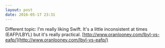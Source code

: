 ```yaml
---
layout: post
date: 2016-05-17 23:31
---
```

Different topic: I'm really liking Swift. It's a little inconsistent at times (EAFP/LBYL) but it's really practical. [http://www.oranlooney.com/lbyl-vs-eafp/](http://www.oranlooney.com/lbyl-vs-eafp/)
